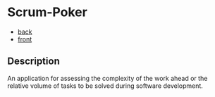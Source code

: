 # Scrum-Poker

- [back](./back/README.md)
- [front](./front/README.md)

## Description

An application for assessing the complexity of the work ahead or the relative volume of tasks to be solved during software development.
